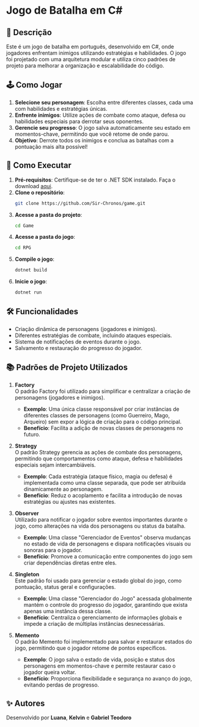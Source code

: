 # Jogo de Batalha em C#

## 📜 Descrição
Este é um jogo de batalha em português, desenvolvido em C#, onde jogadores enfrentam inimigos utilizando estratégias e habilidades. O jogo foi projetado com uma arquitetura modular e utiliza cinco padrões de projeto para melhorar a organização e escalabilidade do código.

## 🕹️ Como Jogar
1. **Selecione seu personagem**: Escolha entre diferentes classes, cada uma com habilidades e estratégias únicas.
2. **Enfrente inimigos**: Utilize ações de combate como ataque, defesa ou habilidades especiais para derrotar seus oponentes.
3. **Gerencie seu progresso**: O jogo salva automaticamente seu estado em momentos-chave, permitindo que você retome de onde parou.
4. **Objetivo**: Derrote todos os inimigos e conclua as batalhas com a pontuação mais alta possível!

## 🚀 Como Executar
1. **Pré-requisitos**: Certifique-se de ter o .NET SDK instalado. Faça o download [aqui](https://dotnet.microsoft.com/download).
2. **Clone o repositório**:
   ```bash
   git clone https://github.com/Sir-Chronos/game.git
   ```
3. **Acesse a pasta do projeto**:
   ```bash
   cd Game
   ```
4. **Acesse a pasta do jogo**:
   ```bash
   cd RPG
   ```
5. **Compile o jogo**:
   ```bash
   dotnet build
   ```
6. **Inicie o jogo**:
   ```bash
   dotnet run
   ```

## 🛠️ Funcionalidades
- Criação dinâmica de personagens (jogadores e inimigos).
- Diferentes estratégias de combate, incluindo ataques especiais.
- Sistema de notificações de eventos durante o jogo.
- Salvamento e restauração do progresso do jogador.

## 📚 Padrões de Projeto Utilizados
1. **Factory**  
   O padrão Factory foi utilizado para simplificar e centralizar a criação de personagens (jogadores e inimigos).  
   - **Exemplo**: Uma única classe responsável por criar instâncias de diferentes classes de personagens (como Guerreiro, Mago, Arqueiro) sem expor a lógica de criação para o código principal.  
   - **Benefício**: Facilita a adição de novas classes de personagens no futuro.

2. **Strategy**  
   O padrão Strategy gerencia as ações de combate dos personagens, permitindo que comportamentos como ataque, defesa e habilidades especiais sejam intercambiáveis.  
   - **Exemplo**: Cada estratégia (ataque físico, magia ou defesa) é implementada como uma classe separada, que pode ser atribuída dinamicamente ao personagem.  
   - **Benefício**: Reduz o acoplamento e facilita a introdução de novas estratégias ou ajustes nas existentes.

3. **Observer**  
   Utilizado para notificar o jogador sobre eventos importantes durante o jogo, como alterações na vida dos personagens ou status da batalha.  
   - **Exemplo**: Uma classe "Gerenciador de Eventos" observa mudanças no estado de vida de personagens e dispara notificações visuais ou sonoras para o jogador.  
   - **Benefício**: Promove a comunicação entre componentes do jogo sem criar dependências diretas entre eles.

4. **Singleton**  
   Este padrão foi usado para gerenciar o estado global do jogo, como pontuação, status geral e configurações.  
   - **Exemplo**: Uma classe "Gerenciador do Jogo" acessada globalmente mantém o controle do progresso do jogador, garantindo que exista apenas uma instância dessa classe.  
   - **Benefício**: Centraliza o gerenciamento de informações globais e impede a criação de múltiplas instâncias desnecessárias.

5. **Memento**  
   O padrão Memento foi implementado para salvar e restaurar estados do jogo, permitindo que o jogador retome de pontos específicos.  
   - **Exemplo**: O jogo salva o estado de vida, posição e status dos personagens em momentos-chave e permite restaurar caso o jogador queira voltar.  
   - **Benefício**: Proporciona flexibilidade e segurança no avanço do jogo, evitando perdas de progresso.

## ✨ Autores
Desenvolvido por **Luana**, **Kelvin** e **Gabriel Teodoro**
